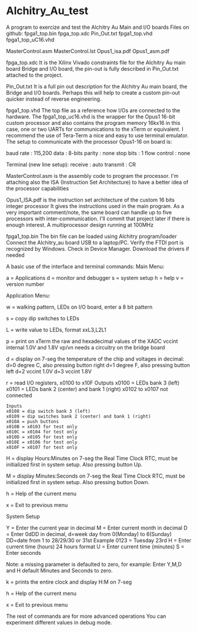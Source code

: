 # Alchitry_Au_test
A program to exercize and test the Alchitry Au Main and I/O boards
Files on github:
  fpga1_top.bin
  fpga_top.xdc
  Pin_Out.txt
  fpga1_top.vhd
  fpga1_top_uC16.vhd

 MasterControl.asm
 MasterControl.lst
 Opus1_isa.pdf
 Opus1_asm.pdf

fpga_top.xdc
It is the Xilinx Vivado constraints file for the Alchitry Au main board
Bridge and I/O board, the pin-out is fully described in Pin_Out.txt attached to the project.

Pin_Out.txt
It is a full pin out description for the Alchitry Au main board, the Bridge and I/O boards.
Perhaps this will help to create a custom pin-out quicker instead of reverse engineering.

fpga1_top.vhd 
The top file as a reference how I/Os are connected to the hardware.
The fpga1_top_uc16.vhd is the wrapper for the Opus1 16-bit custom processor and also contains the program memory 16kx16 in this case, one or two UARTs for communications to the xTerm or equivalent.
I recommend the use of Tera-Term a nice and easy to use terminal emulator.
The setup to communicate with the processor Opus1-16 on board is:

  baud rate       : 115,200
  data            :  8-bits
  parity          : none
  stop bits       :  1
  flow control    : none
  
  Terminal (new line setup):
   receive        : auto
   transmit       : CR

MasterControl.asm  is the assembly code to program  the processor.
I'm attaching also the ISA (Instruction Set Architecture) to have a better idea of the processor capabilities
 
Opus1_ISA.pdf  is the instruction set architecture of the custom 16 bits integer processor
It gives the instructions used in the main program.
As a very important comment/note, the same board can handle up to five processors with inter-communication.
I'll commit that project later if there is enough interest. A multiprocessor design running at 100MHz
 

fpga1_top.bin
The bin file can be loaded using Alchitry program/loader
Connect the Alchitry_au  board USB to a laptop/PC. Verify the FTDI port is recognized by Windows.
Check in Device Manager. Download the drivers if needed
 
A basic use of the interface and terminal commands:
Main Menu:

a = Applications
d = monitor and debugger
s = system setup
h = help
v = version number

Application Menu:

w = walking pattern, LEDs on I/O board, enter a 8 bit pattern

s = copy dip switches to LEDs

L = write value to LEDs, format xxL3,L2L1

p = print on xTerm the raw and hexadecimal values of the XADC
    vccint internal 1.0V and 1.8V
    vp/vn needs a circuitry on the bridge board

d = display on 7-seg the temperature of the chip and voltages
    in decimal:
    d=0 degree C, also pressing button right
    d=1 degree F, also pressing button left
    d=2 vccint 1.0V
    d=3 vccint 1.8V

r = read I/O registers, x0100 to x10F
    Outputs
    x0100 = LEDs bank 3 (left)
    x0101 = LEDs bank 2 (center) and bank 1 (right)
    x0102 to x0107 not connected

    Inputs
    x0108 = dip switch bank 3 (left)
    x0109 = dip switches bank 2 (center) and bank 1 (right)
    x010A = push buttons
    x010B = x0103 for test only
    x010C = x0104 for test only
    x010D = x0105 for test only
    x010E = x0106 for test only
    x010F = x0107 for test only

H = display Hours:Minutes on 7-seg the Real Time Clock RTC, must be initialized first in system setup. Also pressing button Up.

M = display Minutes:Seconds on 7-seg the Real Time Clock RTC, must be initialized first in system setup. Also pressing button Down.

h = Help of the current menu

x = Exit to previous menu


System Setup

Y = Enter the current year in decimal
M = Enter current month in decimal
D = Enter 0dDD in decimal, d=week day from 0(Monday) to 6(Sunday)
    DD=date from 1 to 28/29/30 or 31st
    Example 0123 = Tuesday 23rd
H = Enter current time (hours) 24 hours format
U = Enter current time (minutes)
S = Enter seconds

Note: a missing parameter is defaulted to zero, for example:
Enter Y,M,D and H default Minutes and Seconds to zero.

k = prints the entire clock and display H:M on 7-seg

h = Help of the current menu

x = Exit to previous menu

The rest of commands are for more advanced operations
You can experiment different values in debug mode.
